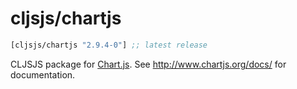 # cljsjs/chartjs

[](dependency)
```clojure
[cljsjs/chartjs "2.9.4-0"] ;; latest release
```
[](/dependency)

CLJSJS package for [Chart.js](http://www.chartjs.org/). See http://www.chartjs.org/docs/ for documentation.
